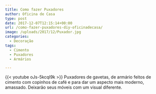 ```yaml
---
title: Como fazer Puxadores
author: Oficina de Casa
type: post
date: 2017-12-07T12:15:14+00:00
url: /como-fazer-puxadores-diy-oficinadecasa/
image: /uploads/2017/12/Puxador.jpg
categories:
  - Decoração
tags:
  - Cimento
  - Puxadores
  - Armários

---
```

{{< youtube oJs-5kcqI9k >}}
Puxadores de gavetas, de armário feitos de cimento com copinhos de café e para dar um aspecto mais moderno, amassado. Deixarão seus móveis com um visual diferente.
